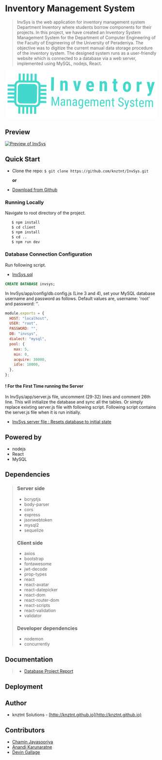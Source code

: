 # Inventory Management System

> InvSys is the web application for inventory management system
> Department Inventory where students borrow components for their
> projects.
> In this project, we have created an Inventory System Management
> System for the Department of Computer Engineering of the Faculty
> of Engineering of the University of Peradeniya. The objective was to
> digitize the current manual data storage procedure of the inventory
> system. The designed system runs as a user-friendly website which is
> connected to a database via a web server, implemented using
> MySQL, nodejs, React.

![Image](https://raw.githubusercontent.com/knztnt/InvSys/master/client/src/navbar-logo-blue.png)

## Preview
[![Preview of InvSys](https://github.com/knztnt/InvSys/blob/gh-pages/Demo-InvSys.gif?raw=true)](https://www.youtube.com/watch?v=tKSnByDig_E)

## Quick Start

- Clone the repo: `$ git clone https://github.com/knztnt/InvSys.git`

     **or**

- [Download from Github](https://github.com/knztnt/InvSys/archive/master.zip)

### Running Locally

Navigate to root directory of the project.

```
   $ npm install
   $ cd client
   $ npm install
   $ cd ..
   $ npm run dev
```

### Database Connection Configuration

Run following script.
- [InvSys.sql](https://gist.github.com/chamin96/4b507153b0ebee2f1b4d0a8d8f8a58de)

```sql
CREATE DATABASE invsys;
```

In InvSys/app/config/db.config.js (Line 3 and 4),
set your MySQL database username and password as follows.
Default values are, username: 'root' and password: ''.

```js
module.exports = {
  HOST: "localhost",
  USER: "root",
  PASSWORD: "",
  DB: "invsys",
  dialect: "mysql",
  pool: {
    max: 5,
    min: 0,
    acquire: 30000,
    idle: 10000,
  },
};
```
#### ! For the First Time running the Server 
In InvSys/app/server.js file, uncomment (29-32) lines and comment 26th line. This will initialize the database and sync all the tables.
Or simply replace exixting server.js file with following script.
Following script contains the server.js file when it is run initially.

- [InvSys server file : Resets database to initial state](https://gist.github.com/chamin96/320548e02818752a8c545de2b4db4926)

## Powered by

- nodejs
- React
- MySQL

## Dependencies

> ### Server side
>
> - bcryptjs
> - body-parser
> - cors
> - express
> - jsonwebtoken
> - mysql2
> - sequelize
>
> ### Client side
>
> - axios
> - bootstrap
> - fontawesome
> - jwt-decode
> - prop-types
> - react
> - react-avatar
> - react-datepicker
> - react-dom
> - react-router-dom
> - react-scripts
> - react-validation
> - validator
>
> ### Developer dependencies
>
> - nodemon
> - concurrently

## Documentation

> - [Database Project Report](https://drive.google.com/file/d/1icETHglfJ0oSD3KXyziNj3D2A1N39fwc/view)

## Deployment

## Author

- knztnt Solutions - [http://knztnt.github.io](http://knztnt.github.io)

## Contributors

- [Chamin Jayasooriya](https://github.com/chamin96)
- [Anandi Karunaratne](https://github.com/AnandiKarunaratne)
- [Devin Gallage](https://github.com/Kulanjith)
